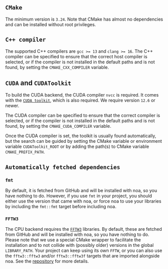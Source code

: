 ## `CMake`

The minimum version is `3.24`. Note that CMake has almost no dependencies and can be installed without root privileges.


## `C++ compiler`

The supported C++ compilers are `gcc >= 13` and `clang >= 16`. The C++ compiler can be specified to ensure that the correct host compiler is selected, or if the compiler is not installed in the default paths and is not found, by setting the `CMAKE_CXX_COMPILER` variable.


## `CUDA` and `CUDAToolkit`

To build the CUDA backend, the CUDA compiler `nvcc` is required. It comes with the [`CUDA toolkit`](https://docs.nvidia.com/cuda/index.html), which is also required. We require version `12.6` or newer.

The CUDA compiler can be specified to ensure that the correct compiler is selected, or if the compiler is not installed in the default paths and is not found, by setting the `CMAKE_CUDA_COMPILER` variable.

Once the CUDA compiler is set, the toolkit is usually found automatically, but the search can be guided by setting the CMake variable or environment variable `CUDAToolkit_ROOT` or by adding the path(s) to CMake variable `CMAKE_PREFIX_PATH`.

## `Automatically fetched dependencies`

### `fmt`

By default, it is fetched from GitHub and will be installed with noa, so you have nothing to do. However, if you use `fmt` in your project, you should either use the version that came with noa, or force noa to use your libraries by including the `fmt::fmt` target before including noa.


### `FFTW3`

The CPU backend requires the [`FFTW3`](http://fftw.org/) libraries. By default, these are fetched from GitHub and will be installed with noa, so you have nothing to do. Please note that we use a special CMake wrapper to facilitate the installation and to not collide with (possibly older) versions in the global `LIBRARY_PATH`. Your project can keep using its own `FFTW`, or you can also use the `fftw3::fftw3` and/or `fftw3::fftw3f` targets that are imported alongside noa. See the [repository](https://github.com/thomasfrosio/fftw3) for more details.
